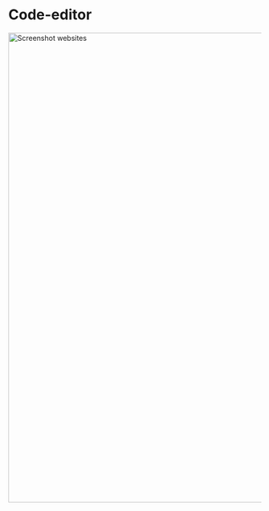 # Code-editor

<img width="937" alt="Screenshot websites" src="https://github.com/ambresh20/code-editor/assets/90375507/d2aecde0-336c-4204-b1d1-b3b5bcea9aaf">
